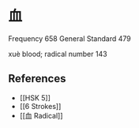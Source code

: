 # 血
Frequency 658
General Standard 479

xuè
blood; radical number 143

## References
- [[HSK 5]]
- [[6 Strokes]]
- [[血 Radical]]